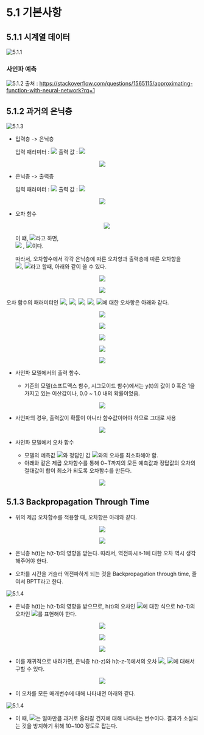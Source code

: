 # 5.1 기본사항

## 5.1.1 시계열 데이터

![5.1.1](image/1.PNG)

### 사인파 예측

![5.1.2](image/2.PNG)
출처 : https://stackoverflow.com/questions/1565115/approximating-function-with-neural-network?rq=1

## 5.1.2 과거의 은닉층

![5.1.3](image/3.PNG)

- 입력층 ->  은닉층

    입력 패러미터 : <img src="https://latex.codecogs.com/gif.latex?x(t),%20h(t-1)"> 출력 값 : <img src="https://latex.codecogs.com/gif.latex?h(t)">

    
<p align="center"><img src="https://latex.codecogs.com/gif.latex?h(t)%20=%20f(Ux(t)%20+%20Wh(t-1)%20+%20b)"></p>

- 은닉층 -> 출력층

    입력 패러미터 : <img src="https://latex.codecogs.com/gif.latex?h(t)"> 출력 값 : <img src="https://latex.codecogs.com/gif.latex?y(t)">

    
<p align="center"><img src="https://latex.codecogs.com/gif.latex?%20y(t)%20%20=%20g(Vh(t)%20+%20c)%20"></p>

- 오차 함수

     <p align="center"><img src="https://latex.codecogs.com/gif.latex?%20E%20=%20E(U,V,W,b,c)%20"></p>  

    이 떄, <img src="https://latex.codecogs.com/gif.latex?p(t)%20=%20%20Ux(t)%20+%20Wh(t-1)%20+%20b,%20q(t)%20=%20Vh(t)%20+%20c">라고 하면,  
    <img src="https://latex.codecogs.com/gif.latex?h(t)%20=%20f(p(t)"> , <img src="https://latex.codecogs.com/gif.latex?y(t)%20=%20g(q(t))">이다.

    따라서, 오차함수에서 각각 은닉층에 따른 오차항과 출력층에 따른 오차항을  
    <img src="https://latex.codecogs.com/gif.latex?e_{h}(t)">, <img src="https://latex.codecogs.com/gif.latex?e_{o}(t)">라고 할때, 아래와 같이 쓸 수 있다.

    
<p align="center"><img src="https://latex.codecogs.com/gif.latex?%20e_{h}(t)%20=%20{{\delta%20E}%20\over%20{\delta%20p(t)}}%20%20"></p>
    
<p align="center"><img src="https://latex.codecogs.com/gif.latex?%20e_{o}(t)%20=%20{{\delta%20E}%20\over%20{\delta%20q(t)}}%20%20"></p>

오차 함수의 패러미터인 <img src="https://latex.codecogs.com/gif.latex?U">, <img src="https://latex.codecogs.com/gif.latex?V">, <img src="https://latex.codecogs.com/gif.latex?W">, <img src="https://latex.codecogs.com/gif.latex?b">, <img src="https://latex.codecogs.com/gif.latex?c">에 대한 오차항은 아래와 같다.

    
<p align="center"><img src="https://latex.codecogs.com/gif.latex?%20{{\delta%20E}%20\over%20{\delta%20U}}%20=%20{{\delta%20E}%20\over%20{\delta%20p(t)}}({{\delta%20p(t)}%20\over%20{\delta%20U}})^{T}%20=%20e_{h}(t)x(t)^{T}"></p>

    
<p align="center"><img src="https://latex.codecogs.com/gif.latex?%20{{\delta%20E}%20\over%20{\delta%20V}}%20=%20{{\delta%20E}%20\over%20{\delta%20q(t)}}({{\delta%20q(t)}%20\over%20{\delta%20V}})^{T}%20=%20e_{o}(t)h(t)^{T}"></p>

    
<p align="center"><img src="https://latex.codecogs.com/gif.latex?%20{{\delta%20E}%20\over%20{\delta%20W}}%20=%20{{\delta%20E}%20\over%20{\delta%20p(t)}}({{\delta%20p(t)}%20\over%20{\delta%20W}})^{T}%20=%20e_{o}(t)h(t-1)^{T}"></p>
    
    
<p align="center"><img src="https://latex.codecogs.com/gif.latex?%20{{\delta%20E}%20\over%20{\delta%20b}}%20=%20{{\delta%20E}%20\over%20{\delta%20p(t)}}({{\delta%20p(t)}%20\over%20{\delta%20b}})%20=%20e_{h}(t)%20"></p>

    
<p align="center"><img src="https://latex.codecogs.com/gif.latex?%20{{\delta%20E}%20\over%20{\delta%20c}}%20=%20{{\delta%20E}%20\over%20{\delta%20q(t)}}({{\delta%20q(t)}%20\over%20{\delta%20c}})%20=%20e_{o}(t)"></p>

- 사인파 모델에서의 출력 함수.

   - 기존의 모델(소프트맥스 함수, 시그모이드 함수)에서는 y(t)의 값이 0 혹은 1을 가지고 있는 이산값이나, 0.0 ~ 1.0 내의 확률이었음.
    
<p align="center"><img src="https://latex.codecogs.com/gif.latex?%20y(t)%20%20=%20g(Vh(t)%20+%20c)%20"></p>

   - 사인파의 경우, 출력값이 확률이 아니라 함수값이어야 하므로 그대로 사용
    
<p align="center"><img src="https://latex.codecogs.com/gif.latex?%20y(t)%20=%20Vh(t)%20+%20c%20,%20g(x)%20=%20x%20"></p>


- 사인파 모델에서 오차 함수

  - 모델의 예측값 <img src="https://latex.codecogs.com/gif.latex?y(t)">와 정답인 값 <img src="https://latex.codecogs.com/gif.latex?t(t)">와의 오차를 최소화해야 함.
  - 아래와 같은 제곱 오차함수를 통해 0~T까지의 모든 예측값과 정답값의 오차의 절대값이 합이 최소가 되도록 오차함수를  만든다.

    
<p align="center"><img src="https://latex.codecogs.com/gif.latex?%20E%20=%20{{1}%20\over%20{2}}\sum^{T}_{t=1}||y(t)-t(t)||^{2}%20"></p>

## 5.1.3 Backpropagation Through  Time

- 위의 제곱 오차함수를 적용할 때, 오차항은 아래와 같다.


<p align="center"><img src="https://latex.codecogs.com/gif.latex?%20e_{h}(t)%20=%20f'(p(t))%20V^{T}%20e_{0}(t)%20%20"></p>

<p align="center"><img src="https://latex.codecogs.com/gif.latex?%20e_{o}(t)%20=%20g'(q(t))%20(y(t)%20%20-%20t(t))%20%20"></p>

- 은닉층 h(t)는 h(t-1)의 영향을 받는다. 따라서, 역전파시 t-1에 대한 오차 역시 생각해주어야 한다.

- 오차를 시간을 거슬러 역전파하게 되는 것을 Backpropagation through time, 줄여서 BPTT라고 한다.

![5.1.4](image/4.PNG)

- 은닉층 h(t)는 h(t-1)의 영향을 받으므로, h(t)의 오차인 <img src="https://latex.codecogs.com/gif.latex?e_{h}(t)">에 대한 식으로 h(t-1)의 오차인 <img src="https://latex.codecogs.com/gif.latex?e_{h}(t-1)">를 표현해야 한다.


<p align="center"><img src="https://latex.codecogs.com/gif.latex?%20e_{h}(t-1)%20=%20{%20{\delta%20E}\over{\delta%20p(t)}%20}%20{{\delta%20p(t)}%20\over%20{\delta%20p(t-1)}}%20"></p>


<p align="center"><img src="https://latex.codecogs.com/gif.latex?%20e_{h}(t-1)%20=%20e_h(t)%20{{\delta%20p(t)}%20\over%20{\delta%20h(t-1)}}%20{{\delta%20h(t-1)}\over{\delta%20p(t-1)}}%20"></p>


<p align="center"><img src="https://latex.codecogs.com/gif.latex?%20e_{h}(t-1)%20=%20e_h(t)%20(Wf'(p(t-1)))%20"></p>

- 이를 재귀적으로 내려가면, 은닉층 h(t-z)와 h(t-z-1)에서의 오차 <img src="https://latex.codecogs.com/gif.latex?e_{h}(t-z)">, <img src="https://latex.codecogs.com/gif.latex?e_{h}(t-z-1)">에 대해서 구할 수 있다.


<p align="center"><img src="https://latex.codecogs.com/gif.latex?%20e_{h}(t-z-1)%20=%20e_h(t-z)%20(Wf'(p(t-z-1)))%20"></p>

- 이 오차를 모든 매개변수에 대해 나타내면 아래와 같다.

![5.1.4](image/5.PNG)

- 이 때, <img src="https://latex.codecogs.com/gif.latex?\gamma">는 얼마만큼 과거로 올라갈 건지에 대해 나타내는 변수이다. 결과가 소실되는 것을 방지하기 위해 10~100 정도로 잡는다.